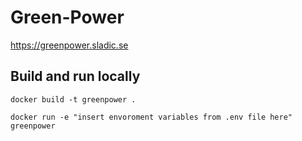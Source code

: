 # Green-Power
https://greenpower.sladic.se

## Build and run locally
`docker build -t greenpower .`

`docker run -e "insert envoroment variables from .env file here" greenpower`
